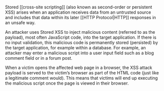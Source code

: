 Stored [[cross-site scripting]] (also known as second-order or persistent XSS) arises when an application receives data from an untrusted source and includes that data within its later [[HTTP Protocol|HTTP]] responses in an unsafe way.

An attacker uses Stored XSS to inject malicious content (referred to as the payload), most often JavaScript code, into the target application. If there is no input validation, this malicious code is permanently stored (persisted) by the target application, for example within a database. For example, an attacker may enter a malicious script into a user input field such as a blog comment field or in a forum post.

When a victim opens the affected web page in a browser, the XSS attack payload is served to the victim’s browser as part of the HTML code (just like a legitimate comment would). This means that victims will end up executing the malicious script once the page is viewed in their browser.

